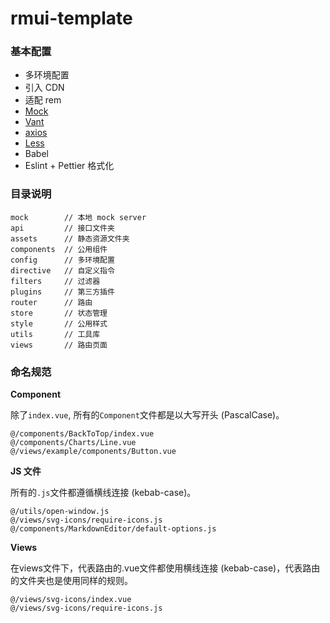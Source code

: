 # rmui-template

### 基本配置

- 多环境配置
- 引入 CDN
- 适配 rem
- [Mock](https://github.com/nuysoft/Mock)
- [Vant](https://github.com/youzan/vant)
- [axios](https://github.com/axios/axios)
- [Less](http://lesscss.org/usage/)
- Babel
- Eslint + Pettier 格式化

### 目录说明

    mock        // 本地 mock server
    api         // 接口文件夹
    assets      // 静态资源文件夹
    components  // 公用组件
    config      // 多环境配置
    directive   // 自定义指令
    filters     // 过滤器
    plugins     // 第三方插件
    router      // 路由
    store       // 状态管理
    style       // 公用样式
    utils       // 工具库
    views       // 路由页面

### 命名规范

**Component**

除了``index.vue``, 所有的``Component``文件都是以大写开头 (PascalCase)。

``` 例子：
@/components/BackToTop/index.vue
@/components/Charts/Line.vue
@/views/example/components/Button.vue
```

**JS 文件**

所有的``.js``文件都遵循横线连接 (kebab-case)。

``` 例子：
@/utils/open-window.js
@/views/svg-icons/require-icons.js
@/components/MarkdownEditor/default-options.js
```

**Views**

在views文件下，代表路由的.vue文件都使用横线连接 (kebab-case)，代表路由的文件夹也是使用同样的规则。

```
@/views/svg-icons/index.vue
@/views/svg-icons/require-icons.js
```